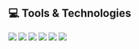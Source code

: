 ## 💻 Tools & Technologies

<p>
  <img src="https://img.shields.io/badge/C++-00599C?style=for-the-badge&logo=cplusplus&logoColor=white"/>
  <img src="https://img.shields.io/badge/Dart-0175C2?style=for-the-badge&logo=dart&logoColor=white"/>
  <img src="https://img.shields.io/badge/Java-007396?style=for-the-badge&logo=java&logoColor=white"/>
  <img src="https://img.shields.io/badge/Data%20Structures-%231572B6?style=for-the-badge&logo=code&logoColor=white"/>
  <img src="https://img.shields.io/badge/OOP-%23E34F26?style=for-the-badge&logo=code&logoColor=white"/>
  <img src="https://img.shields.io/badge/Problem%20Solving-%2300BFA6?style=for-the-badge&logo=code&logoColor=white"/>
</p>
